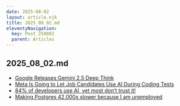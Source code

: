```yaml
---
date: 2025-08-02
layout: article.njk
title: 2025_08_02.md
eleventyNavigation:
  key: Post_250802
  parent: Articles
---
```

## 2025_08_02.md

- <a href="https://blog.google/products/gemini/gemini-2-5-deep-think" target="_blank">Google Releases Gemini 2.5 Deep Think</a>
- <a href="https://www.reddit.com/r/cscareerquestions/comments/1mcb3hg/meta_is_going_to_let_job_candidates_use_ai_during" target="_blank">Meta Is Going to Let Job Candidates Use AI During Coding Tests</a>
- <a href="https://shiftmag.dev/stack-overflow-survey-2025-ai-5653" target="_blank">84% of developers use AI, yet most don’t trust it!</a>
- <a href="https://byteofdev.com/posts/making-postgres-slow" target="_blank">Making Postgres 42,000x slower because I am unemployed</a>
